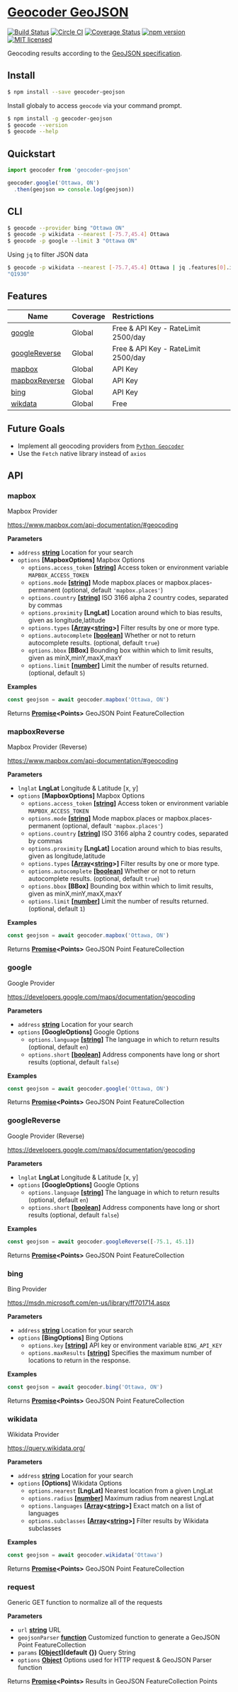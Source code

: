 # [Geocoder GeoJSON](https://www.npmjs.com/package/geocoder-geojson)

[![Build Status](https://travis-ci.org/DenisCarriere/geocoder-geojson.svg?branch=master)](https://travis-ci.org/DenisCarriere/geocoder-geojson)
[![Circle CI](https://circleci.com/gh/DenisCarriere/geocoder-geojson.svg?style=svg)](https://circleci.com/gh/DenisCarriere/geocoder-geojson)
[![Coverage Status](https://coveralls.io/repos/github/DenisCarriere/geocoder-geojson/badge.svg?branch=master)](https://coveralls.io/github/DenisCarriere/geocoder-geojson?branch=master)
[![npm version](https://badge.fury.io/js/geocoder-geojson.svg)](https://badge.fury.io/js/geocoder-geojson)
[![MIT licensed](https://img.shields.io/badge/license-MIT-blue.svg)](https://raw.githubusercontent.com/DenisCarriere/geocoder-geojson/master/LICENSE)

Geocoding results according to the [GeoJSON specification](http://geojson.org/geojson-spec.html).

## Install

```bash
$ npm install --save geocoder-geojson
```

Install globaly to access `geocode` via your command prompt.

```bash
$ npm install -g geocoder-geojson
$ geocode --version
$ geocode --help
```

## Quickstart

```javascript
import geocoder from 'geocoder-geojson'

geocoder.google('Ottawa, ON')
  .then(geojson => console.log(geojson))
```

## CLI

```bash
$ geocode --provider bing "Ottawa ON"
$ geocode -p wikidata --nearest [-75.7,45.4] Ottawa
$ geocode -p google --limit 3 "Ottawa ON"
```

Using `jq` to filter JSON data

```bash
$ geocode -p wikidata --nearest [-75.7,45.4] Ottawa | jq .features[0].id
"Q1930"
```

## Features

| Name                            | Coverage | Restrictions                        |
| ------------------------------- | :------- | :---------------------------------- |
| [google](#google)               | Global   | Free & API Key - RateLimit 2500/day |
| [googleReverse](#googlereverse) | Global   | Free & API Key - RateLimit 2500/day |
| [mapbox](#mapbox)               | Global   | API Key                             |
| [mapboxReverse](#mapboxreverse) | Global   | API Key                             |
| [bing](#bing)                   | Global   | API Key                             |
| [wikdata](#wikidata)            | Global   | Free                                |

## Future Goals

-   Implement all geocoding providers from [`Python Geocoder`](https://github.com/DenisCarriere/geocoder)
-   Use the `Fetch` native library instead of `axios`

## API

### mapbox

Mapbox Provider

<https://www.mapbox.com/api-documentation/#geocoding>

**Parameters**

-   `address` **[string](https://developer.mozilla.org/en-US/docs/Web/JavaScript/Reference/Global_Objects/String)** Location for your search
-   `options` **\[MapboxOptions]** Mapbox Options
    -   `options.access_token` **\[[string](https://developer.mozilla.org/en-US/docs/Web/JavaScript/Reference/Global_Objects/String)]** Access token or environment variable `MAPBOX_ACCESS_TOKEN`
    -   `options.mode` **\[[string](https://developer.mozilla.org/en-US/docs/Web/JavaScript/Reference/Global_Objects/String)]** Mode mapbox.places or mapbox.places-permanent (optional, default `'mapbox.places'`)
    -   `options.country` **\[[string](https://developer.mozilla.org/en-US/docs/Web/JavaScript/Reference/Global_Objects/String)]** ISO 3166 alpha 2 country codes, separated by commas
    -   `options.proximity` **\[LngLat]** Location around which to bias results, given as longitude,latitude
    -   `options.types` **\[[Array](https://developer.mozilla.org/en-US/docs/Web/JavaScript/Reference/Global_Objects/Array)&lt;[string](https://developer.mozilla.org/en-US/docs/Web/JavaScript/Reference/Global_Objects/String)>]** Filter results by one or more type.
    -   `options.autocomplete` **\[[boolean](https://developer.mozilla.org/en-US/docs/Web/JavaScript/Reference/Global_Objects/Boolean)]** Whether or not to return autocomplete results. (optional, default `true`)
    -   `options.bbox` **\[BBox]** Bounding box within which to limit results, given as minX,minY,maxX,maxY
    -   `options.limit` **\[[number](https://developer.mozilla.org/en-US/docs/Web/JavaScript/Reference/Global_Objects/Number)]** Limit the number of results returned. (optional, default `5`)

**Examples**

```javascript
const geojson = await geocoder.mapbox('Ottawa, ON')
```

Returns **[Promise](https://developer.mozilla.org/en-US/docs/Web/JavaScript/Reference/Global_Objects/Promise)&lt;Points>** GeoJSON Point FeatureCollection

### mapboxReverse

Mapbox Provider (Reverse)

<https://www.mapbox.com/api-documentation/#geocoding>

**Parameters**

-   `lnglat` **LngLat** Longitude & Latitude [x, y]
-   `options` **\[MapboxOptions]** Mapbox Options
    -   `options.access_token` **\[[string](https://developer.mozilla.org/en-US/docs/Web/JavaScript/Reference/Global_Objects/String)]** Access token or environment variable `MAPBOX_ACCESS_TOKEN`
    -   `options.mode` **\[[string](https://developer.mozilla.org/en-US/docs/Web/JavaScript/Reference/Global_Objects/String)]** Mode mapbox.places or mapbox.places-permanent (optional, default `'mapbox.places'`)
    -   `options.country` **\[[string](https://developer.mozilla.org/en-US/docs/Web/JavaScript/Reference/Global_Objects/String)]** ISO 3166 alpha 2 country codes, separated by commas
    -   `options.proximity` **\[LngLat]** Location around which to bias results, given as longitude,latitude
    -   `options.types` **\[[Array](https://developer.mozilla.org/en-US/docs/Web/JavaScript/Reference/Global_Objects/Array)&lt;[string](https://developer.mozilla.org/en-US/docs/Web/JavaScript/Reference/Global_Objects/String)>]** Filter results by one or more type.
    -   `options.autocomplete` **\[[boolean](https://developer.mozilla.org/en-US/docs/Web/JavaScript/Reference/Global_Objects/Boolean)]** Whether or not to return autocomplete results. (optional, default `true`)
    -   `options.bbox` **\[BBox]** Bounding box within which to limit results, given as minX,minY,maxX,maxY
    -   `options.limit` **\[[number](https://developer.mozilla.org/en-US/docs/Web/JavaScript/Reference/Global_Objects/Number)]** Limit the number of results returned. (optional, default `1`)

**Examples**

```javascript
const geojson = await geocoder.mapbox('Ottawa, ON')
```

Returns **[Promise](https://developer.mozilla.org/en-US/docs/Web/JavaScript/Reference/Global_Objects/Promise)&lt;Points>** GeoJSON Point FeatureCollection

### google

Google Provider

<https://developers.google.com/maps/documentation/geocoding>

**Parameters**

-   `address` **[string](https://developer.mozilla.org/en-US/docs/Web/JavaScript/Reference/Global_Objects/String)** Location for your search
-   `options` **\[GoogleOptions]** Google Options
    -   `options.language` **\[[string](https://developer.mozilla.org/en-US/docs/Web/JavaScript/Reference/Global_Objects/String)]** The language in which to return results (optional, default `en`)
    -   `options.short` **\[[boolean](https://developer.mozilla.org/en-US/docs/Web/JavaScript/Reference/Global_Objects/Boolean)]** Address components have long or short results (optional, default `false`)

**Examples**

```javascript
const geojson = await geocoder.google('Ottawa, ON')
```

Returns **[Promise](https://developer.mozilla.org/en-US/docs/Web/JavaScript/Reference/Global_Objects/Promise)&lt;Points>** GeoJSON Point FeatureCollection

### googleReverse

Google Provider (Reverse)

<https://developers.google.com/maps/documentation/geocoding>

**Parameters**

-   `lnglat` **LngLat** Longitude & Latitude [x, y]
-   `options` **\[GoogleOptions]** Google Options
    -   `options.language` **\[[string](https://developer.mozilla.org/en-US/docs/Web/JavaScript/Reference/Global_Objects/String)]** The language in which to return results (optional, default `en`)
    -   `options.short` **\[[boolean](https://developer.mozilla.org/en-US/docs/Web/JavaScript/Reference/Global_Objects/Boolean)]** Address components have long or short results (optional, default `false`)

**Examples**

```javascript
const geojson = await geocoder.googleReverse([-75.1, 45.1])
```

Returns **[Promise](https://developer.mozilla.org/en-US/docs/Web/JavaScript/Reference/Global_Objects/Promise)&lt;Points>** GeoJSON Point FeatureCollection

### bing

Bing Provider

<https://msdn.microsoft.com/en-us/library/ff701714.aspx>

**Parameters**

-   `address` **[string](https://developer.mozilla.org/en-US/docs/Web/JavaScript/Reference/Global_Objects/String)** Location for your search
-   `options` **\[BingOptions]** Bing Options
    -   `options.key` **\[[string](https://developer.mozilla.org/en-US/docs/Web/JavaScript/Reference/Global_Objects/String)]** API key or environment variable `BING_API_KEY`
    -   `options.maxResults` **\[[string](https://developer.mozilla.org/en-US/docs/Web/JavaScript/Reference/Global_Objects/String)]** Specifies the maximum number of locations to return in the response.

**Examples**

```javascript
const geojson = await geocoder.bing('Ottawa, ON')
```

Returns **[Promise](https://developer.mozilla.org/en-US/docs/Web/JavaScript/Reference/Global_Objects/Promise)&lt;Points>** GeoJSON Point FeatureCollection

### wikidata

Wikidata Provider

<https://query.wikidata.org/>

**Parameters**

-   `address` **[string](https://developer.mozilla.org/en-US/docs/Web/JavaScript/Reference/Global_Objects/String)** Location for your search
-   `options` **\[Options]** Wikidata Options
    -   `options.nearest` **\[LngLat]** Nearest location from a given LngLat
    -   `options.radius` **\[[number](https://developer.mozilla.org/en-US/docs/Web/JavaScript/Reference/Global_Objects/Number)]** Maximum radius from nearest LngLat
    -   `options.languages` **\[[Array](https://developer.mozilla.org/en-US/docs/Web/JavaScript/Reference/Global_Objects/Array)&lt;[string](https://developer.mozilla.org/en-US/docs/Web/JavaScript/Reference/Global_Objects/String)>]** Exact match on a list of languages
    -   `options.subclasses` **\[[Array](https://developer.mozilla.org/en-US/docs/Web/JavaScript/Reference/Global_Objects/Array)&lt;[string](https://developer.mozilla.org/en-US/docs/Web/JavaScript/Reference/Global_Objects/String)>]** Filter results by Wikidata subclasses

**Examples**

```javascript
const geojson = await geocoder.wikidata('Ottawa')
```

Returns **[Promise](https://developer.mozilla.org/en-US/docs/Web/JavaScript/Reference/Global_Objects/Promise)&lt;Points>** GeoJSON Point FeatureCollection

### request

Generic GET function to normalize all of the requests

**Parameters**

-   `url` **[string](https://developer.mozilla.org/en-US/docs/Web/JavaScript/Reference/Global_Objects/String)** URL
-   `geojsonParser` **[function](https://developer.mozilla.org/en-US/docs/Web/JavaScript/Reference/Statements/function)** Customized function to generate a GeoJSON Point FeatureCollection
-   `params` **\[[Object](https://developer.mozilla.org/en-US/docs/Web/JavaScript/Reference/Global_Objects/Object)](default {})** Query String
-   `options` **[Object](https://developer.mozilla.org/en-US/docs/Web/JavaScript/Reference/Global_Objects/Object)** Options used for HTTP request & GeoJSON Parser function

Returns **[Promise](https://developer.mozilla.org/en-US/docs/Web/JavaScript/Reference/Global_Objects/Promise)&lt;Points>** Results in GeoJSON FeatureCollection Points
